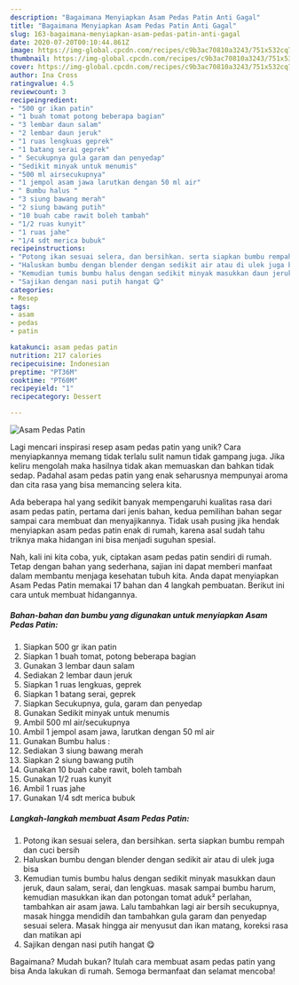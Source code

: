 ```yaml
---
description: "Bagaimana Menyiapkan Asam Pedas Patin Anti Gagal"
title: "Bagaimana Menyiapkan Asam Pedas Patin Anti Gagal"
slug: 163-bagaimana-menyiapkan-asam-pedas-patin-anti-gagal
date: 2020-07-20T00:10:44.861Z
image: https://img-global.cpcdn.com/recipes/c9b3ac70810a3243/751x532cq70/asam-pedas-patin-foto-resep-utama.jpg
thumbnail: https://img-global.cpcdn.com/recipes/c9b3ac70810a3243/751x532cq70/asam-pedas-patin-foto-resep-utama.jpg
cover: https://img-global.cpcdn.com/recipes/c9b3ac70810a3243/751x532cq70/asam-pedas-patin-foto-resep-utama.jpg
author: Ina Cross
ratingvalue: 4.5
reviewcount: 3
recipeingredient:
- "500 gr ikan patin"
- "1 buah tomat potong beberapa bagian"
- "3 lembar daun salam"
- "2 lembar daun jeruk"
- "1 ruas lengkuas geprek"
- "1 batang serai geprek"
- " Secukupnya gula garam dan penyedap"
- "Sedikit minyak untuk menumis"
- "500 ml airsecukupnya"
- "1 jempol asam jawa larutkan dengan 50 ml air"
- " Bumbu halus "
- "3 siung bawang merah"
- "2 siung bawang putih"
- "10 buah cabe rawit boleh tambah"
- "1/2 ruas kunyit"
- "1 ruas jahe"
- "1/4 sdt merica bubuk"
recipeinstructions:
- "Potong ikan sesuai selera, dan bersihkan. serta siapkan bumbu rempah dan cuci bersih"
- "Haluskan bumbu dengan blender dengan sedikit air atau di ulek juga bisa"
- "Kemudian tumis bumbu halus dengan sedikit minyak masukkan daun jeruk, daun salam, serai, dan lengkuas. masak sampai bumbu harum, kemudian masukkan ikan dan potongan tomat aduk² perlahan, tambahkan air asam jawa. Lalu tambahkan lagi air bersih secukupnya, masak hingga mendidih dan tambahkan gula garam dan penyedap sesuai selera. Masak hingga air menyusut dan ikan matang, koreksi rasa dan matikan api"
- "Sajikan dengan nasi putih hangat 😋"
categories:
- Resep
tags:
- asam
- pedas
- patin

katakunci: asam pedas patin 
nutrition: 217 calories
recipecuisine: Indonesian
preptime: "PT36M"
cooktime: "PT60M"
recipeyield: "1"
recipecategory: Dessert

---
```



![Asam Pedas Patin](https://img-global.cpcdn.com/recipes/c9b3ac70810a3243/751x532cq70/asam-pedas-patin-foto-resep-utama.jpg)

Lagi mencari inspirasi resep asam pedas patin yang unik? Cara menyiapkannya memang tidak terlalu sulit namun tidak gampang juga. Jika keliru mengolah maka hasilnya tidak akan memuaskan dan bahkan tidak sedap. Padahal asam pedas patin yang enak seharusnya mempunyai aroma dan cita rasa yang bisa memancing selera kita.



Ada beberapa hal yang sedikit banyak mempengaruhi kualitas rasa dari asam pedas patin, pertama dari jenis bahan, kedua pemilihan bahan segar sampai cara membuat dan menyajikannya. Tidak usah pusing jika hendak menyiapkan asam pedas patin enak di rumah, karena asal sudah tahu triknya maka hidangan ini bisa menjadi suguhan spesial.


Nah, kali ini kita coba, yuk, ciptakan asam pedas patin sendiri di rumah. Tetap dengan bahan yang sederhana, sajian ini dapat memberi manfaat dalam membantu menjaga kesehatan tubuh kita. Anda dapat menyiapkan Asam Pedas Patin memakai 17 bahan dan 4 langkah pembuatan. Berikut ini cara untuk membuat hidangannya.

<!--inarticleads1-->

##### Bahan-bahan dan bumbu yang digunakan untuk menyiapkan Asam Pedas Patin:

1. Siapkan 500 gr ikan patin
1. Siapkan 1 buah tomat, potong beberapa bagian
1. Gunakan 3 lembar daun salam
1. Sediakan 2 lembar daun jeruk
1. Siapkan 1 ruas lengkuas, geprek
1. Siapkan 1 batang serai, geprek
1. Siapkan  Secukupnya, gula, garam dan penyedap
1. Gunakan Sedikit minyak untuk menumis
1. Ambil 500 ml air/secukupnya
1. Ambil 1 jempol asam jawa, larutkan dengan 50 ml air
1. Gunakan  Bumbu halus :
1. Sediakan 3 siung bawang merah
1. Siapkan 2 siung bawang putih
1. Gunakan 10 buah cabe rawit, boleh tambah
1. Gunakan 1/2 ruas kunyit
1. Ambil 1 ruas jahe
1. Gunakan 1/4 sdt merica bubuk




<!--inarticleads2-->

##### Langkah-langkah membuat Asam Pedas Patin:

1. Potong ikan sesuai selera, dan bersihkan. serta siapkan bumbu rempah dan cuci bersih
1. Haluskan bumbu dengan blender dengan sedikit air atau di ulek juga bisa
1. Kemudian tumis bumbu halus dengan sedikit minyak masukkan daun jeruk, daun salam, serai, dan lengkuas. masak sampai bumbu harum, kemudian masukkan ikan dan potongan tomat aduk² perlahan, tambahkan air asam jawa. Lalu tambahkan lagi air bersih secukupnya, masak hingga mendidih dan tambahkan gula garam dan penyedap sesuai selera. Masak hingga air menyusut dan ikan matang, koreksi rasa dan matikan api
1. Sajikan dengan nasi putih hangat 😋




Bagaimana? Mudah bukan? Itulah cara membuat asam pedas patin yang bisa Anda lakukan di rumah. Semoga bermanfaat dan selamat mencoba!
